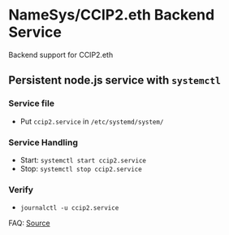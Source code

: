# NameSys/CCIP2.eth Backend Service

Backend support for CCIP2.eth

## Persistent node.js service with `systemctl`

### Service file

- Put `ccip2.service` in `/etc/systemd/system/`

### Service Handling

- Start: `systemctl start ccip2.service`
- Stop: `systemctl stop ccip2.service`

### Verify

- `journalctl -u ccip2.service`

FAQ: [Source](https://github.com/natancabral/run-nodejs-on-service-with-systemd-on-linux/)
